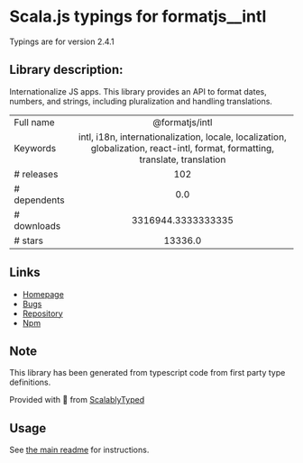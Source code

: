 
# Scala.js typings for formatjs__intl

Typings are for version 2.4.1

## Library description:
Internationalize JS apps. This library provides an API to format dates, numbers, and strings, including pluralization and handling translations.

|                    |                 |
| ------------------ | :-------------: |
| Full name          | @formatjs/intl |
| Keywords           | intl, i18n, internationalization, locale, localization, globalization, react-intl, format, formatting, translate, translation |
| # releases         | 102 |
| # dependents       | 0.0 |
| # downloads        | 3316944.3333333335 |
| # stars            | 13336.0 |

## Links
- [Homepage](https://formatjs.io)
- [Bugs](https://github.com/formatjs/formatjs/issues)
- [Repository](https://github.com/formatjs/formatjs)
- [Npm](https://www.npmjs.com/package/%40formatjs%2Fintl)
    


## Note
This library has been generated from typescript code from first party type definitions.

Provided with :purple_heart: from [ScalablyTyped](https://github.com/oyvindberg/ScalablyTyped)

## Usage
See [the main readme](../../readme.md) for instructions.



